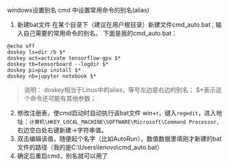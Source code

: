 windows设置别名 cmd 中设置常用命令的别名(alias)



1. 新建bat文件
   在某个目录下（建议在用户根目录）新建文件cmd_auto.bat , 输入自己需要的常用命令的别名。
   下面是我的cmd_auto.bat：

```dos
@echo off
doskey ls=dir /b $*
doskey act=activate tensorflow-gpu $*
doskey tb=tensorboard --logdir $*
doskey pi=pip install $*
doskey nb=jupyter notebook $*
```

> 说明：
> doskey相当于Linux中的alias，等号左边是右边的别名；
> $*表示这个命令还可能有其他参数；



2. 修改注册表，使cmd启动时自动执行该bat文件
   win+r，键入`regedit`，进入地址：`计算机\HKEY_LOCAL_MACHINE\SOFTWARE\Microsoft\Command Processor，`右边空白处右键新建->字符串值。
3. 双击编辑该值，随便起个名字（比如AutoRun），数值数据里填刚才新建的bat文件的路径（我的是C:\Users\lenovo\cmd_auto.bat）
4. 确定后重启cmd，别名就可以用了